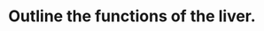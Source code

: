 ---
title: "Outline the functions of the liver."
entityType: SAQ
exam: PEX
college: CICM
year: 2017
sitting: A
question: 22
passRate: 56
EC_errorsCommon:
- "Most candidates attempted a structure however did not expand the answers within the categories: e.g. a passing mention of glucose homeostasis is insufficient to score full marks for the carbohydrate metabolism category."
---